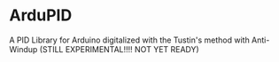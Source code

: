 ArduPID
=======

A PID Library for Arduino digitalized with the Tustin's method with Anti-Windup (STILL EXPERIMENTAL!!!! NOT YET READY)
